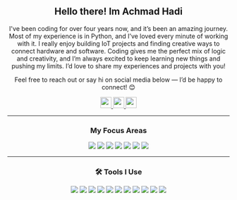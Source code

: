 <h2 align="center">Hello there! Im Achmad Hadi</h2>
<p align="center">
  I've been coding for over four years now, and it’s been an amazing journey. Most of my experience is in Python, and I’ve loved every minute of working with it. I really enjoy building IoT projects and finding creative ways to connect hardware and software. Coding gives me the perfect mix of logic and creativity, and I’m always excited to keep learning new things and pushing my limits. I’d love to share my experiences and projects with you!
</p>

<p align="center">
  Feel free to reach out or say hi on social media below — I’d be happy to connect! 😊
</p>

<p align="center">
  <a href="https://www.linkedin.com/in/achmad-hadi-rasyid/">
    <img src="https://img.shields.io/badge/LinkedIn-0077B5?style=for-the-badge&logo=linkedin&logoColor=white" height="25">
  </a> 
  <a href="https://www.instagram.com/shiao_11421/">
    <img src="https://img.shields.io/badge/Instagram-E4405F?style=for-the-badge&logo=instagram&logoColor=white" height="25">
  </a>
  <a href="https://mmoshi.my.id">
    <img src="https://img.shields.io/badge/Website-000000?style=for-the-badge&logo=About.me&logoColor=white" height="25">
  </a>
</p>

<hr>
<h3 align="center">My Focus Areas</h3>

<p align="center">
  <img src="https://img.shields.io/badge/Robotics-8B4513?style=for-the-badge&logo=robotframework&logoColor=white">
  <img src="https://img.shields.io/badge/Machine%20Learning-4CAF50?style=for-the-badge&logo=tensorflow&logoColor=white">
  <img src="https://img.shields.io/badge/Deep%20Learning-E53935?style=for-the-badge&logo=pytorch&logoColor=white">
  <img src="https://img.shields.io/badge/Blockchain-FFD700?style=for-the-badge&logo=blockchaindotcom&logoColor=black">
  <img src="https://img.shields.io/badge/Computer%20Vision-9C27B0?style=for-the-badge&logo=opencv&logoColor=white">
  <img src="https://img.shields.io/badge/Natural%20Language%20Processing-FFB300?style=for-the-badge&logo=google&logoColor=black">
  <img src="https://img.shields.io/badge/Reinforcement%20Learning-1E88E5?style=for-the-badge&logo=python&logoColor=white">
</p>
<hr>
<h3 align="center">🛠️ Tools I Use</h3>

<p align="center">
  <img src="https://img.shields.io/badge/TensorFlow-FF6F00?style=for-the-badge&logo=tensorflow&logoColor=white" />
  <img src="https://img.shields.io/badge/Keras-D00000?style=for-the-badge&logo=keras&logoColor=white" />
  <img src="https://img.shields.io/badge/JavaScript-F7DF1E?style=for-the-badge&logo=javascript&logoColor=323330" />
  <img src="https://img.shields.io/badge/React-61DAFB?style=for-the-badge&logo=react&logoColor=20232A" />
  <img src="https://img.shields.io/badge/HTML5-E34F26?style=for-the-badge&logo=html5&logoColor=white" />
  <img src="https://img.shields.io/badge/CSS3-1572B6?style=for-the-badge&logo=css3&logoColor=white" />
  <img src="https://img.shields.io/badge/Python-3776AB?style=for-the-badge&logo=python&logoColor=white" />
  <img src="https://img.shields.io/badge/C++-00599C?style=for-the-badge&logo=c%2B%2B&logoColor=white" />
  <img src="https://img.shields.io/badge/Redis-DC382D?style=for-the-badge&logo=redis&logoColor=white" />
  <img src="https://img.shields.io/badge/Git-F05033?style=for-the-badge&logo=git&logoColor=white" />
  <img src="https://img.shields.io/badge/GitHub-181717?style=for-the-badge&logo=github&logoColor=white" />
</p>
